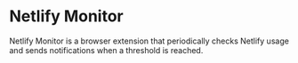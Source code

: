 # Netlify Monitor

Netlify Monitor is a browser extension that periodically checks Netlify usage and sends notifications when a threshold is reached.
